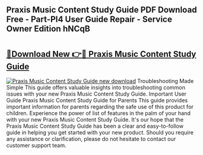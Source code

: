 ## Praxis Music Content Study Guide PDF Download Free - Part-PI4 User Guide Repair - Service Owner Edition hNCqB

# <h2><a href="http://bc83221.oget.top/?id=Praxis+Music+Content+Study+Guide">🔗Download New 👉🔴 Praxis Music Content Study Guide</a></h2>

[![Praxis Music Content Study Guide new download](https://i.imgur.com/5g1atiW.png)](http://bc83221.oget.top/?id=Praxis+Music+Content+Study+Guide)
Troubleshooting Made Simple This guide offers valuable insights into troubleshooting common issues with your new Praxis Music Content Study Guide. Important User Guide Praxis Music Content Study Guide for Parents This guide provides important information for parents regarding the safe use of this product for children. Experience the power of list of features in the palm of your hand with your new Praxis Music Content Study Guide. It's our hope that the Praxis Music Content Study Guide has been a clear and easy-to-follow guide in helping you get started with your new product. Should you require any assistance or clarification, please do not hesitate to contact our customer support team.
